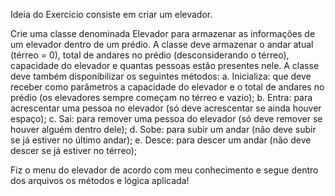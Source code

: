 Ideia do Exercicio consiste em criar um elevador. 


Crie uma classe denominada Elevador para armazenar as informações de um elevador dentro de um
prédio. A classe deve armazenar o andar atual (térreo = 0), total de andares no prédio (desconsiderando o
térreo), capacidade do elevador e quantas pessoas estão presentes nele. A classe deve também
disponibilizar os seguintes métodos:
a. Inicializa: que deve receber como parâmetros a capacidade do elevador e o total de andares no
prédio (os elevadores sempre começam no térreo e vazio);
b. Entra: para acrescentar uma pessoa no elevador (só deve acrescentar se ainda houver espaço);
c. Sai: para remover uma pessoa do elevador (só deve remover se houver alguém dentro dele);
d. Sobe: para subir um andar (não deve subir se já estiver no último andar);
e. Desce: para descer um andar (não deve descer se já estiver no térreo);


Fiz o menu do elevador de acordo com meu conhecimento e segue dentro dos arquivos os métodos e lógica aplicada!
